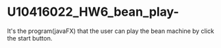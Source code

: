 # U10416022_HW6_bean_play-
It's the program(javaFX) that the user can play the bean machine by click the start button.
